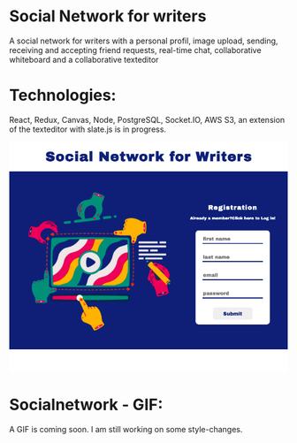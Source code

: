 # Social Network for writers

A social network for writers with a personal profil, image upload, sending, receiving and accepting friend requests, real-time chat, collaborative whiteboard and a collaborative texteditor

# Technologies:
React, Redux, Canvas, Node, PostgreSQL, Socket.IO, AWS S3, an extension of the texteditor with slate.js is in progress.


![screenshot socialnetwork](client/public/socialnetwork.png)

# Socialnetwork - GIF:
A GIF is coming soon. I am still working on some style-changes.

